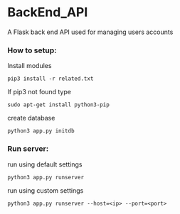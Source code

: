 # BackEnd_API

<p> A Flask back end API used for managing users accounts </p> 



<h3> How to setup: </h3>

<p> Install modules </p>

`pip3 install -r related.txt ` 

<p> If pip3 not found type </p>

`sudo apt-get install python3-pip `

<p> create database </p>

`python3 app.py initdb `


<h3>Run server: </h3>

<p> run using default settings </p>

`python3 app.py runserver `

<p> run using custom settings </p>

`python3 app.py runserver --host=<ip> --port=<port> `


